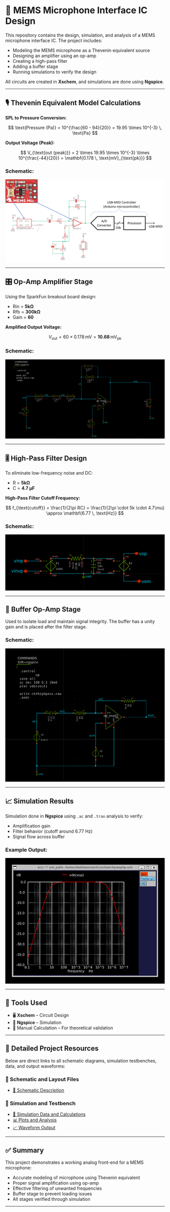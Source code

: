 # 🎤 MEMS Microphone Interface IC Design

This repository contains the design, simulation, and analysis of a MEMS microphone interface IC. The project includes:

- Modeling the MEMS microphone as a Thevenin equivalent source
- Designing an amplifier using an op-amp
- Creating a high-pass filter
- Adding a buffer stage
- Running simulations to verify the design

All circuits are created in **Xschem**, and simulations are done using **Ngspice**.

---

## 🎙️ Thevenin Equivalent Model Calculations

**SPL to Pressure Conversion:**

$$
\text{Pressure (Pa)} = 10^{\frac{60 - 94}{20}} = 19.95 \times 10^{-3} \, \text{Pa}
$$

**Output Voltage (Peak):**

$$
V_{\text{out (peak)}} = 2 \times 19.95 \times 10^{-3} \times 10^{\frac{-44}{20}} = \mathbf{0.178 \, \text{mV}_{\text{pk}}}
$$

### Schematic:

![MEMS Thevenin Model](https://github.com/Shubham8270/xschem-proj-1/blob/main/Documentation%20and%20usage%20guide/Fig-d1-1-USBmic.png)

---

## 🎛️ Op-Amp Amplifier Stage

Using the SparkFun breakout board design:

- Rin = **5kΩ**
- Rfb = **300kΩ**
- Gain = **60**

**Amplified Output Voltage:**

$$
V_{\text{out}} = 60 \times 0.178 \, \text{mV} = \mathbf{10.68 \, \text{mV}_{\text{pk}}}
$$


### Schematic:

![Opamp Amplifier](https://github.com/Shubham8270/xschem-proj-1/blob/main/Schematic%20and%20layout%20files/images/Picture4.png?raw=true)

---

## 🎚️ High-Pass Filter Design

To eliminate low-frequency noise and DC:

- R = **5kΩ**
- C = **4.7 µF**

**High-Pass Filter Cutoff Frequency:**

$$
f_{\text{cutoff}} = \frac{1}{2\pi RC} = \frac{1}{2\pi \cdot 5k \cdot 4.7\mu} \approx \mathbf{6.77 \, \text{Hz}}
$$


### Schematic:

![High Pass Filter](https://github.com/Shubham8270/xschem-proj-1/blob/main/Schematic%20and%20layout%20files/images/Picture6.png?raw=true)

---

## 🔁 Buffer Op-Amp Stage

Used to isolate load and maintain signal integrity. The buffer has a unity gain and is placed after the filter stage.

### Schematic:

![Buffer Stage](https://github.com/Shubham8270/xschem-proj-1/blob/main/Schematic%20and%20layout%20files/images/Picture8.png?raw=true)

---

## 📈 Simulation Results

Simulation done in **Ngspice** using `.ac` and `.tran` analysis to verify:

- Amplification gain
- Filter behavior (cutoff around 6.77 Hz)
- Signal flow across buffer

### Example Output:

![Simulation Waveforms](https://github.com/Shubham8270/xschem-proj-1/blob/main/Simulation%20and%20testbench%20files/images2/Picture6.png?raw=true)

---

## 🧪 Tools Used

- 🖥️ **Xschem** – Circuit Design
- 🔁 **Ngspice** – Simulation
- 📐 Manual Calculation – For theoretical validation

---

## 📂 Detailed Project Resources

Below are direct links to all schematic diagrams, simulation testbenches, data, and output waveforms:

### 🧩 Schematic and Layout Files
- [📘 Schematic Description](https://github.com/Shubham8270/xschem-proj-1/blob/main/Schematic%20and%20layout%20files/Schemetic.md)

### 🧪 Simulation and Testbench
- [📄 Simulation Data and Calculations](https://github.com/Shubham8270/xschem-proj-1/blob/main/Simulation%20and%20testbench%20files/data.md)
- [📊 Plots and Analysis](https://github.com/Shubham8270/xschem-proj-1/blob/main/Simulation%20and%20testbench%20files/plots.md)
- [📈 Waveform Output](https://github.com/Shubham8270/xschem-proj-1/blob/main/Simulation%20and%20testbench%20files/wave%20output.md)

---


## ✅ Summary

This project demonstrates a working analog front-end for a MEMS microphone:

- Accurate modeling of microphone using Thevenin equivalent
- Proper signal amplification using op-amp
- Effective filtering of unwanted frequencies
- Buffer stage to prevent loading issues
- All stages verified through simulation

---


